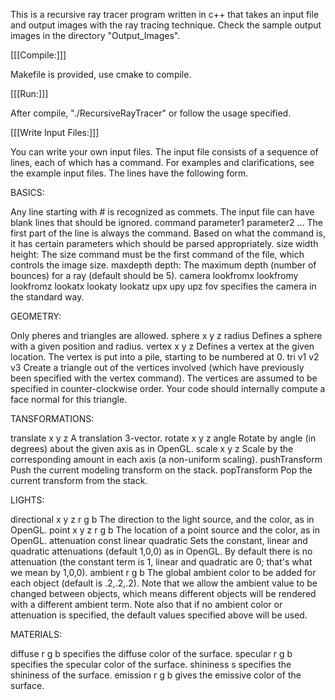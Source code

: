 This is a recursive ray tracer program written in c++ that takes an input file and output images with the ray tracing technique.
Check the sample output images in the directory "Output_Images".


[[[Compile:]]]

Makefile is provided, use cmake to compile.


[[[Run:]]]

After compile, "./RecursiveRayTracer" or follow the usage specified.


[[[Write Input Files:]]]

You can write your own input files. The input file consists of a sequence of lines, each of which has a command. For examples and clarifications, see the example input files. The lines have the following form. 

BASICS:

Any line starting with # is recognized as commets.
The input file can have blank lines that should be ignored.
command parameter1 parameter2 ... The first part of the line is always the command. Based on what the command is, it has certain parameters which should be parsed appropriately.
size width height: The size command must be the first command of the file, which controls the image size.
maxdepth depth: The maximum depth (number of bounces) for a ray (default should be 5).
camera lookfromx lookfromy lookfromz lookatx lookaty lookatz upx upy upz fov specifies the camera in the standard way.

GEOMETRY:

Only pheres and triangles are allowed. 
sphere x y z radius Defines a sphere with a given position and radius.
vertex x y z Defines a vertex at the given location. The vertex is put into a pile, starting to be numbered at 0.
tri v1 v2 v3 Create a triangle out of the vertices involved (which have previously been specified with the vertex command). The vertices are assumed to be specified in counter-clockwise order. Your code should internally compute a face normal for this triangle.

TANSFORMATIONS:

translate x y z A translation 3-vector.
rotate x y z angle Rotate by angle (in degrees) about the given axis as in OpenGL.
scale x y z Scale by the corresponding amount in each axis (a non-uniform scaling).
pushTransform Push the current modeling transform on the stack.
popTransform Pop the current transform from the stack.

LIGHTS:

directional x y z r g b The direction to the light source, and the color, as in OpenGL.
point x y z r g b The location of a point source and the color, as in OpenGL.
attenuation const linear quadratic Sets the constant, linear and quadratic attenuations (default 1,0,0) as in OpenGL. By default there is no attenuation (the constant term is 1, linear and quadratic are 0; that's what we mean by 1,0,0).
ambient r g b The global ambient color to be added for each object (default is .2,.2,.2).
Note that we allow the ambient value to be changed between objects, which means different objects will be rendered with a different ambient term.
Note also that if no ambient color or attenuation is specified, the default values specified above will be used.

MATERIALS:

diffuse r g b specifies the diffuse color of the surface.
specular r g b specifies the specular color of the surface.
shininess s specifies the shininess of the surface.
emission r g b gives the emissive color of the surface.

